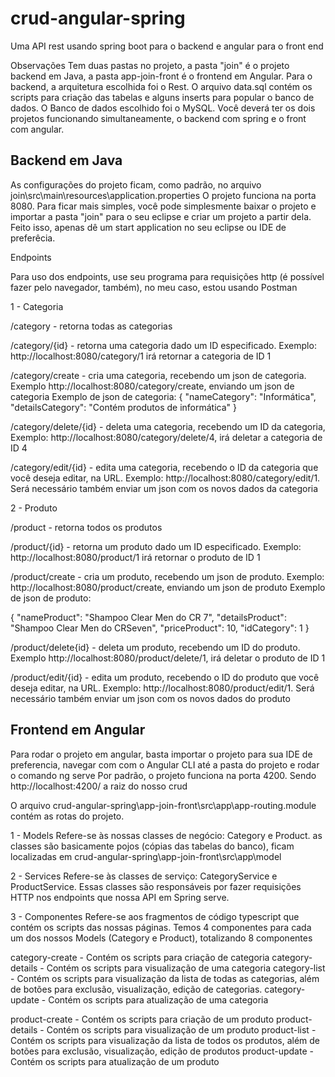 # crud-angular-spring
Uma API rest usando spring boot para o backend e angular para o front end

Observações
Tem duas pastas no projeto, a pasta "join" é o projeto backend em Java, a pasta app-join-front é o frontend em Angular.
Para o backend, a arquitetura escolhida foi o Rest.
O arquivo data.sql contém os scripts para criação das tabelas e alguns inserts para popular o banco de dados. O Banco de dados escolhido foi o MySQL.
Você deverá ter os dois projetos funcionando simultaneamente, o backend com spring e o front com angular.

## Backend em Java
As configurações do projeto ficam, como padrão, no arquivo join\src\main\resources\application.properties
O projeto funciona na porta 8080. Para ficar mais simples, você pode simplesmente baixar o projeto e importar a pasta "join" para o seu eclipse e criar um projeto a partir dela. Feito isso, apenas dê um start application no seu eclipse ou IDE de preferêcia.

Endpoints

Para uso dos endpoints, use seu programa para requisições http (é possível fazer pelo navegador, também), no meu caso, estou usando Postman

1 - Categoria

/category - retorna todas as categorias

/category/{id} - retorna uma categoria dado um ID especificado. Exemplo: http://localhost:8080/category/1 irá retornar a categoria de ID 1

/category/create - cria uma categoria, recebendo um json de categoria. Exemplo http://localhost:8080/category/create, enviando um json de categoria
Exemplo de json de categoria: 
{
    "nameCategory": "Informática",
    "detailsCategory": "Contém produtos de informática"
}

/category/delete/{id} - deleta uma categoria, recebendo um ID da categoria, Exemplo: http://localhost:8080/category/delete/4, irá deletar a categoria de ID 4

/category/edit/{id} - edita uma categoria, recebendo o ID da categoria que você deseja editar, na URL. Exemplo: http://localhost:8080/category/edit/1. Será necessário também enviar um json com os novos dados da categoria

2 - Produto

/product - retorna todos os produtos

/product/{id} - retorna um produto dado um ID especificado. Exemplo: http://localhost:8080/product/1 irá retornar o produto de ID 1

/product/create - cria um produto, recebendo um json de produto. Exemplo: http://localhost:8080/product/create, enviando um json de produto
Exemplo de json de produto:

{
    "nameProduct": "Shampoo Clear Men do CR 7",
    "detailsProduct": "Shampoo Clear Men do CRSeven",
    "priceProduct": 10,
    "idCategory": 1
}

/product/delete{id} - deleta um produto, recebendo um ID do produto. Exemplo http://localhost:8080/product/delete/1, irá deletar o produto de ID 1

/product/edit/{id} - edita um produto, recebendo o ID do produto que você deseja editar, na URL. Exemplo: http://localhost:8080/product/edit/1. Será necessário também enviar um json com os novos dados do produto

## Frontend em Angular

Para rodar o projeto em angular, basta importar o projeto para sua IDE de preferencia, navegar com com o Angular CLI até a pasta do projeto e rodar o comando ng serve
Por padrão, o projeto funciona na porta 4200. Sendo http://localhost:4200/ a raiz do nosso crud

O arquivo crud-angular-spring\app-join-front\src\app\app-routing.module contém as rotas do projeto.

1 - Models
Refere-se às nossas classes de negócio: Category e Product. as classes são basicamente pojos (cópias das tabelas do banco), ficam localizadas em crud-angular-spring\app-join-front\src\app\model

2 - Services
Refere-se às classes de serviço: CategoryService e ProductService. Essas classes são responsáveis por fazer requisições HTTP nos endpoints que nossa API em Spring serve.

3 - Componentes
Refere-se aos fragmentos de código typescript que contém os scripts das nossas páginas.
Temos 4 componentes para cada um dos nossos Models (Category e Product), totalizando 8 componentes

category-create - Contém os scripts para criação de categoria
category-details - Contém os scripts para visualização de uma categoria
category-list - Contém os scripts para visualização da lista de todas as categorias, além de botões para exclusão, visualização, edição de categorias.
category-update - Contém os scripts para atualização de uma categoria

product-create - Contém os scripts para criação de um produto
product-details - Contém os scripts para visualização de um produto
product-list - Contém os scripts para visualização da lista de todos os produtos, além de botões para exclusão, visualização, edição de produtos
product-update - Contém os scripts para atualização de um produto


